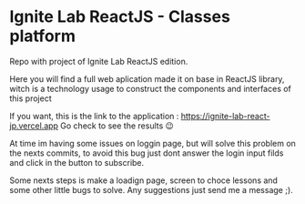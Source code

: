 # Ignite Lab ReactJS - Classes platform
Repo with project of Ignite Lab ReactJS edition.

Here you will find a full web aplication made it on base in ReactJS library, witch is a technology usage to construct the components and interfaces of this project

If you want, this is the link to the application : https://ignite-lab-react-jp.vercel.app 
Go check to see the results :wink:

At time im having some issues on loggin page, but will solve this problem on the nexts commits, to avoid this bug just dont answer the login input filds and click in the button to subscribe.

Some nexts steps is make a loadign page, screen to choce lessons and some other little bugs to solve.
Any suggestions just send me a message ;).
